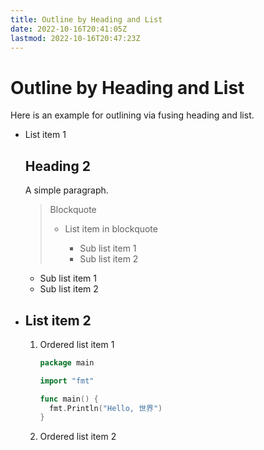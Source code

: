 ```yaml
---
title: Outline by Heading and List
date: 2022-10-16T20:41:05Z
lastmod: 2022-10-16T20:47:23Z
---
```


# Outline by Heading and List

Here is an example for outlining via fusing heading and list.

* List item 1

  ## Heading 2

  A simple paragraph.

  > Blockquote
  >
  > * List item in blockquote
  >
  >   * Sub list item 1
  >   * Sub list item 2
  >

  * Sub list item 1
  * Sub list item 2
* ## List item 2

  1. Ordered list item 1

      ```go
      package main

      import "fmt"

      func main() {
      	fmt.Println("Hello, 世界")
      }
      ```
  2. Ordered list item 2
